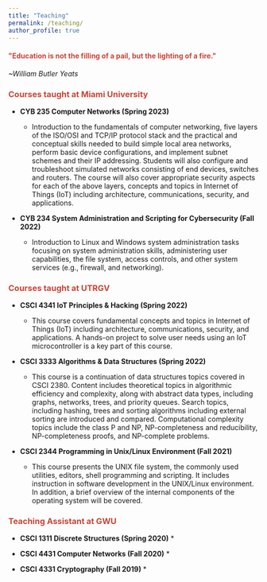 ```yaml
---
title: "Teaching"
permalink: /teaching/
author_profile: true
---
```

<link href="https://fonts.googleapis.com/css?family=Comfortaa:300,400,700|Righteous" rel="stylesheet">

<h4><font color="#cb4335">"Education is not the filling of a pail, but the lighting of a fire."</font></h4>
 
 *~William Butler Yeats*
### <i class="fa fa-fw fa-chalkboard-teacher" aria-hidden="true" style="color:#cb4335"></i><font color="#cb4335"> Courses taught at Miami University</font>

* **CYB 235 Computer Networks (Spring 2023)**
  * Introduction to the fundamentals of computer networking, five layers of the ISO/OSI and TCP/IP protocol stack and the practical and conceptual skills needed to build simple local area networks, perform basic device configurations, and implement subnet schemes and their IP addressing. Students will also configure and troubleshoot simulated networks consisting of end devices, switches and routers. The course will also cover appropriate security aspects for each of the above layers, concepts and topics in Internet of Things (IoT) including architecture, communications, security, and applications. 

* **CYB 234 System Administration and Scripting for Cybersecurity (Fall 2022)**
  * Introduction to Linux and Windows system administration tasks focusing on system administration skills, administering user capabilities, the file system, access controls, and other system services (e.g., firewall, and networking). 


### <i class="fa fa-fw fa-chalkboard-teacher" aria-hidden="true" style="color:#cb4335"></i><font color="#cb4335"> Courses taught at UTRGV</font>

* **CSCI 4341 IoT Principles & Hacking (Spring 2022)** 
  * This course covers fundamental concepts and topics in Internet of Things  (IoT) including architecture, communications, security, and applications. A hands-on project to solve user needs using an IoT microcontroller is a key part of this course.

* **CSCI 3333 Algorithms & Data Structures (Spring 2022)** 
  * This course is a continuation of data structures topics covered in CSCI 2380. Content includes theoretical topics in algorithmic efficiency and complexity, along with abstract data types, including graphs, networks, trees, and priority queues. Search topics, including hashing, trees and sorting algorithms including external sorting are introduced and compared. Computational complexity topics include the class P and NP, NP-completeness and reducibility, NP-completeness proofs, and NP-complete problems. 
* **CSCI 2344 Programming in Unix/Linux Environment (Fall 2021)** 
  * This course presents the UNIX file system, the commonly used utilities, editors, shell programming and scripting. It includes instruction in software development in the UNIX/Linux environment. In addition, a brief overview of the internal components of the operating system will be covered. 


### <i class="fa fa-fw fa-chalkboard-teacher" aria-hidden="true" style="color:#cb4335"></i><font color="#cb4335"> Teaching Assistant at GWU</font>

* **CSCI 1311 Discrete Structures (Spring 2020)**
  *
  
* **CSCI 4431 Computer Networks (Fall 2020)**
  *
* **CSCI 4331 Cryptography (Fall 2019)**
  *
